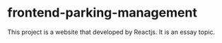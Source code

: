 # frontend-parking-management
This project is a website that developed by Reactjs. It is an essay topic.

